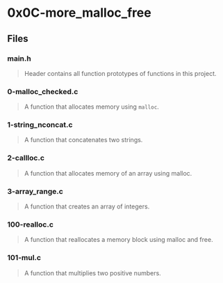 # 0x0C-more_malloc_free

## Files
### main.h
> Header contains all function prototypes of functions in this project.

### 0-malloc_checked.c
> A function that allocates memory using ``` malloc ```.

### 1-string_nconcat.c
> A function that concatenates two strings.

### 2-callloc.c
> A function that allocates memory of an array using malloc.

### 3-array_range.c
> A function that creates an array of integers.

### 100-realloc.c
> A function that reallocates a memory block using malloc and free.

### 101-mul.c
> A function that multiplies two positive numbers.
